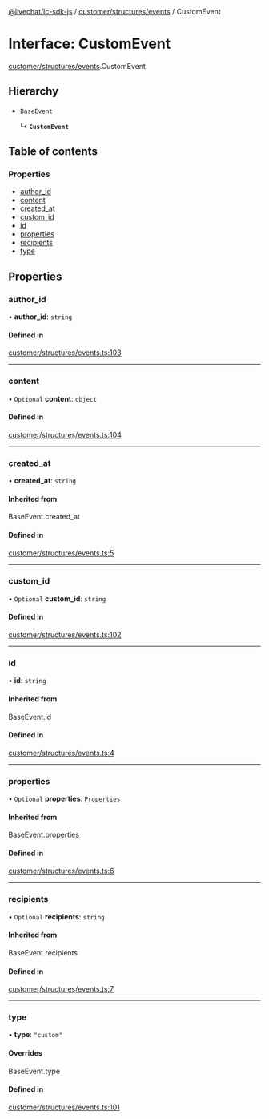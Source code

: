 [@livechat/lc-sdk-js](../README.md) / [customer/structures/events](../modules/customer_structures_events.md) / CustomEvent

# Interface: CustomEvent

[customer/structures/events](../modules/customer_structures_events.md).CustomEvent

## Hierarchy

- `BaseEvent`

  ↳ **`CustomEvent`**

## Table of contents

### Properties

- [author\_id](customer_structures_events.CustomEvent.md#author_id)
- [content](customer_structures_events.CustomEvent.md#content)
- [created\_at](customer_structures_events.CustomEvent.md#created_at)
- [custom\_id](customer_structures_events.CustomEvent.md#custom_id)
- [id](customer_structures_events.CustomEvent.md#id)
- [properties](customer_structures_events.CustomEvent.md#properties)
- [recipients](customer_structures_events.CustomEvent.md#recipients)
- [type](customer_structures_events.CustomEvent.md#type)

## Properties

### author\_id

• **author\_id**: `string`

#### Defined in

[customer/structures/events.ts:103](https://github.com/livechat/lc-sdk-js/blob/1fa827f/src/customer/structures/events.ts#L103)

___

### content

• `Optional` **content**: `object`

#### Defined in

[customer/structures/events.ts:104](https://github.com/livechat/lc-sdk-js/blob/1fa827f/src/customer/structures/events.ts#L104)

___

### created\_at

• **created\_at**: `string`

#### Inherited from

BaseEvent.created\_at

#### Defined in

[customer/structures/events.ts:5](https://github.com/livechat/lc-sdk-js/blob/1fa827f/src/customer/structures/events.ts#L5)

___

### custom\_id

• `Optional` **custom\_id**: `string`

#### Defined in

[customer/structures/events.ts:102](https://github.com/livechat/lc-sdk-js/blob/1fa827f/src/customer/structures/events.ts#L102)

___

### id

• **id**: `string`

#### Inherited from

BaseEvent.id

#### Defined in

[customer/structures/events.ts:4](https://github.com/livechat/lc-sdk-js/blob/1fa827f/src/customer/structures/events.ts#L4)

___

### properties

• `Optional` **properties**: [`Properties`](customer_structures_structures.Properties.md)

#### Inherited from

BaseEvent.properties

#### Defined in

[customer/structures/events.ts:6](https://github.com/livechat/lc-sdk-js/blob/1fa827f/src/customer/structures/events.ts#L6)

___

### recipients

• `Optional` **recipients**: `string`

#### Inherited from

BaseEvent.recipients

#### Defined in

[customer/structures/events.ts:7](https://github.com/livechat/lc-sdk-js/blob/1fa827f/src/customer/structures/events.ts#L7)

___

### type

• **type**: ``"custom"``

#### Overrides

BaseEvent.type

#### Defined in

[customer/structures/events.ts:101](https://github.com/livechat/lc-sdk-js/blob/1fa827f/src/customer/structures/events.ts#L101)
